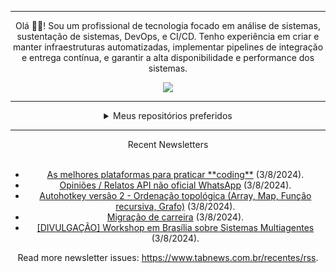 <div align="center">
<hr>
<p>Olá 👋🏾! Sou um profissional de tecnologia focado em análise de sistemas, sustentação de sistemas, DevOps, e CI/CD. Tenho experiência em criar e manter infraestruturas automatizadas, implementar pipelines de integração e entrega contínua, e garantir a alta disponibilidade e performance dos sistemas.</p>
  <img src="https://media.giphy.com/media/yAGIvCiwPJn5C/giphy.gif">
<hr>
  <details>
  <summary>Meus repositórios preferidos</summary>
  <br />
  Alguns dos meus melhores repositórios:
  <br />
<br />
  <ul><li><a href=https://github.com/KubeNerd/aluratube target="_blank" rel="noopener noreferrer">KubeNerd/aluratube</a> (<b>0</b> ✨ and <b>0</b> 🍴): Aluratube - Desenvolvido durante a imersão React da Alura no final de 2022</li><li><a href=https://github.com/KubeNerd/nlw-ia target="_blank" rel="noopener noreferrer">KubeNerd/nlw-ia</a> (<b>0</b> ✨ and <b>0</b> 🍴): Projeto desenvolvido durante a NLW IA - Usando a API da OPENAI</li>
<li>More coming soon :).</li>
</ul>
  </details>
  <hr/>
    <summary>Recent Newsletters</summary>
  <br />
  <ul>
    <li><a href=https://www.tabnews.com.br/kiluzx/as-melhores-plataformas-para-praticar-coding target="_blank" rel="noopener noreferrer">As melhores plataformas para praticar **coding**</a> (3/8/2024).</li><li><a href=https://www.tabnews.com.br/ASLDevv/opinioes-relatos-api-nao-oficial-whatsapp target="_blank" rel="noopener noreferrer">Opiniões / Relatos API não oficial WhatsApp</a> (3/8/2024).</li><li><a href=https://www.tabnews.com.br/Wellington79/autohotkey-versao-2-ordenacao-topologica-array-map-funcao-recursiva-grafo target="_blank" rel="noopener noreferrer">Autohotkey versão 2 - Ordenação topológica (Array, Map, Função recursiva, Grafo)</a> (3/8/2024).</li><li><a href=https://www.tabnews.com.br/Wtimao/migracao-de-carreira target="_blank" rel="noopener noreferrer">Migração de carreira</a> (3/8/2024).</li><li><a href=https://www.tabnews.com.br/brbtavares/divulgacao-workshop-em-brasilia-sobre-sistemas-multiagentes target="_blank" rel="noopener noreferrer">[DIVULGAÇÃO] Workshop em Brasília sobre Sistemas Multiagentes</a> (3/8/2024).</li>
  </ul>
<p>Read more newsletter issues: <a href="https://www.tabnews.com.br/recentes/rss">https://www.tabnews.com.br/recentes/rss</a>.</p>
  </details>
